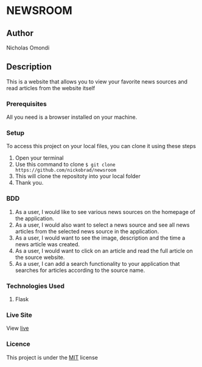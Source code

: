 # NEWSROOM

## Author

Nicholas Omondi

## Description

This is a website that allows you to view your favorite news sources and read articles from the website itself

### Prerequisites

All you need is a browser installed on your machine.

### Setup

To access this project on your local files, you can clone it using these steps

1. Open your terminal
2. Use this command to clone `$ git clone https://github.com/nickobrad/newsroom`
3. This will clone the repositoty into your local folder
4. Thank you.

### BDD

1. As a user, I would like to see various news sources on the homepage of the application.
2. As a user, I would also want to select a news source and see all news articles from the selected news source in the application.
3. As a user, I would want to see the image, description and the time a news article was created.
4. As a user, I would want to click on an article and read the full article on the source website.
5. As a user, I can add a search functionality to your application that searches for articles according to the source name.

### Technologies Used

1. Flask

### Live Site

View [live](https://udakuyambogi.herokuapp.com/)

### Licence

This project is under the  [MIT](LICENSE) license
